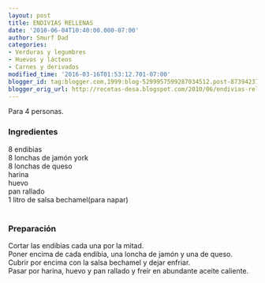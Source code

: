 ```yaml
---
layout: post
title: ENDIVIAS RELLENAS
date: '2010-06-04T10:40:00.000-07:00'
author: Smurf Dad
categories:
- Verduras y legumbres
- Huevos y lácteos
- Carnes y derivados
modified_time: '2016-03-16T01:53:12.701-07:00'
blogger_id: tag:blogger.com,1999:blog-5299957599287034512.post-8739423793736565323
blogger_orig_url: http://recetas-desa.blogspot.com/2010/06/endivias-rellenas.html
---
```


Para 4 personas.<br /><h3>Ingredientes</h3>8 endibias<br />8 lonchas de jamón york<br />8 lonchas de queso<br />harina<br />huevo<br />pan rallado<br />1 litro de salsa bechamel(para napar)<br /><br /><h3>Preparación</h3>Cortar las endibias cada una por la mitad.<br />Poner encima de cada endibia, una loncha de jamón y una de queso.<br />Cubrir por encima con la salsa bechamel y dejar enfriar.<br />Pasar por harina, huevo y pan rallado y freír en abundante aceite caliente.
